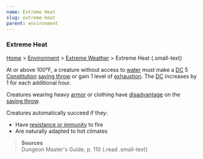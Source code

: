 ```yaml
---
name: Extreme Heat
slug: extreme-heat
parent: environment
---
```

### Extreme Heat
[Home](dm-operations-center) > [Environment](environment-menu) > [Extreme Weather](extreme-weather) > Extreme Heat {.small-text}

At or above 100°F, a creature without access to [water](food-and-water) must make a [DC](difficulty-class) 5 [Constitution](constitution) [saving throw](saving-throws) or gain 1 level of [exhaustion](exhaustion). The [DC](difficulty-class) increases by 1 for each additional hour.

Creatures wearing heavy [armor](armor) or clothing have [disadvantage](advantage-and-disadvantage) on the [saving throw](saving-throws).

Creatures automatically succeed if they:
- Have [resistance or immunity](resistance-and-vulnerability) to fire
- Are naturally adapted to hot climates

> **Sources** <br/>
> Dungeon Master's Guide, p. 110
{.read .small-text}

